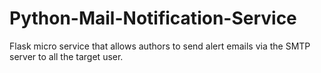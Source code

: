 # Python-Mail-Notification-Service
Flask micro service that allows authors to send alert emails via the SMTP server to all the target user.

